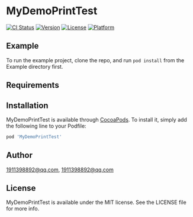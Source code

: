 # MyDemoPrintTest

[![CI Status](https://img.shields.io/travis/1911398892@qq.com/MyDemoPrintTest.svg?style=flat)](https://travis-ci.org/1911398892@qq.com/MyDemoPrintTest)
[![Version](https://img.shields.io/cocoapods/v/MyDemoPrintTest.svg?style=flat)](https://cocoapods.org/pods/MyDemoPrintTest)
[![License](https://img.shields.io/cocoapods/l/MyDemoPrintTest.svg?style=flat)](https://cocoapods.org/pods/MyDemoPrintTest)
[![Platform](https://img.shields.io/cocoapods/p/MyDemoPrintTest.svg?style=flat)](https://cocoapods.org/pods/MyDemoPrintTest)

## Example

To run the example project, clone the repo, and run `pod install` from the Example directory first.

## Requirements

## Installation

MyDemoPrintTest is available through [CocoaPods](https://cocoapods.org). To install
it, simply add the following line to your Podfile:

```ruby
pod 'MyDemoPrintTest'
```

## Author

1911398892@qq.com, 1911398892@qq.com

## License

MyDemoPrintTest is available under the MIT license. See the LICENSE file for more info.
